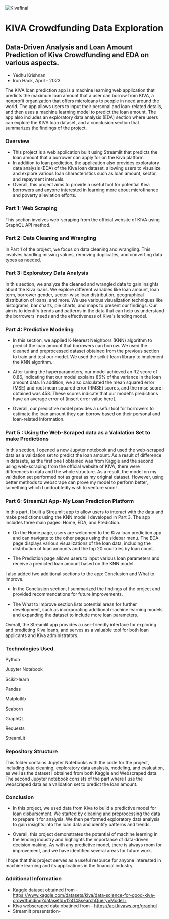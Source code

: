 ![Kivafinal](https://user-images.githubusercontent.com/123810799/233998913-a6c5b985-81b1-4f41-a5e8-ee031023ad2c.png)
# KIVA Crowdfunding Data Exploration
## Data-Driven Analysis and Loan Amount Prediction of Kiva Crowdfunding and EDA on various aspects.
* Yedhu Krishnan
* Iron Hack, April - 2023

The KIVA loan prediction app is a machine learning web application that predicts the maximum loan amount that a user can borrow from KIVA, a nonprofit organization that offers microloans to people in need around the world. The app allows users to input their personal and loan-related details, and then uses a machine learning model to predict the loan amount. The app also includes an exploratory data analysis (EDA) section where users can explore the KIVA loan dataset, and a conclusion section that summarizes the findings of the project.

### Overview
* This project is a web application built using Streamlit that predicts the loan amount that a borrower can apply for on the Kiva platform
* In addition to loan prediction, the application also provides exploratory data analysis (EDA) of the Kiva loan dataset, allowing users to visualize and explore various loan characteristics such as loan amount, sector, and repayment intervals. 
* Overall, this project aims to provide a useful tool for potential Kiva borrowers and anyone interested in learning more about microfinance and poverty alleviation efforts.

### Part 1: Web Scraping
This section involves web-scraping from the official website of KIVA using GraphQL API method.

### Part 2: Data Cleaning and Wrangling
In Part 1 of the project, we focus on data cleaning and wrangling. This involves handling missing values, removing duplicates, and converting data types as needed. 

### Part 3: Exploratory Data Analysis
In this section, we analyze the cleaned and wrangled data to gain insights about the Kiva loans. We explore different variables like loan amount, loan term, borrower gender, sector-wise loan distribution, geographical distribution of loans, and more. We use various visualization techniques like histograms, bar charts, pie charts, and maps to present our findings. Our aim is to identify trends and patterns in the data that can help us understand the borrowers' needs and the effectiveness of Kiva's lending model.

### Part 4: Predictive Modeling
* In this section, we applied K-Nearest Neighbors (KNN) algorithm to predict the loan amount that borrowers can borrow. We used the cleaned and preprocessed dataset obtained from the previous section to train and test our model. We used the scikit-learn library to implement the KNN algorithm.

* After tuning the hyperparameters, our model achieved an R2 score of 0.86, indicating that our model explains 86% of the variance in the loan amount data. In addition, we also calculated the mean squared error (MSE) and root mean squared error (RMSE) scores, and the rmse score i obtained was 453. These scores indicate that our model's predictions have an average error of [insert error value here].

* Overall, our predictive model provides a useful tool for borrowers to estimate the loan amount they can borrow based on their personal and loan-related information.

### Part 5 : Using the Web-Scraped data as a Validation Set to make Predictions
In this section, I opened a new Jupyter notebook and used the web-scraped data as a validation set to predict the loan amount. As a result of difference in datasets, as the first one I obtained was from Kaggle and the second using web-scraping from the official website of KIVA, there were differences in data and the whole structure. As a result, the model on my validation set performed not as great as my original dataset. However, using better methods to webscrape can prove my model to perform better, something which I undoubtedly wish to venture soon!

### Part 6: StreamLit App- My Loan Prediction Platform
In this part, I built a Streamlit app to allow users to interact with the data and make predictions using the KNN model I developed in Part 3. The app includes three main pages: Home, EDA, and Prediction.

* On the Home page, users are welcomed to the Kiva loan prediction app and can navigate to the other pages using the sidebar menu. The EDA page displays various visualizations of the loan data, including the distribution of loan amounts and the top 20 countries by loan count. 

* The Prediction page allows users to input various loan parameters and receive a predicted loan amount based on the KNN model.

I also added two additional sections to the app: Conclusion and What to Improve. 

* In the Conclusion section, I summarized the findings of the project and provided recommendations for future improvements. 

* The What to Improve section lists potential areas for further development, such as incorporating additional machine learning models and expanding the dataset to include more loan parameters.

Overall, the Streamlit app provides a user-friendly interface for exploring and predicting Kiva loans, and serves as a valuable tool for both loan applicants and Kiva administrators.


### Technologies Used

Python

Jupyter Notebook

Scikit-learn

Pandas

Matplotlib

Seaborn

GraphQL

Requests

StreamLit

### Repository Structure
This folder contains Jupyter Notebooks with the code for the project, including data cleaning, exploratory data analysis, modeling, and evaluation, as well as the dataset I obtained from both Kaggle and Webscraped data.
The second Jupyter notebook consists of the part where I use the webscraped data as a validation set to predict the loan amount.

### Conclusion
* In this project, we used data from Kiva to build a predictive model for loan disbursement. We started by cleaning and preprocessing the data to prepare it for analysis. We then performed exploratory data analysis to gain insights into the loan data and identify patterns and trends.

* Overall, this project demonstrates the potential of machine learning in the lending industry and highlights the importance of data-driven decision making. As with any predictive model, there is always room for improvement, and we have identified several areas for future work.

I hope that this project serves as a useful resource for anyone interested in machine learning and its applications in the financial industry.

### Additional Information
* Kaggle dataset obtained from - https://www.kaggle.com/datasets/kiva/data-science-for-good-kiva-crowdfunding?datasetId=12414&searchQuery=Model+
* Kiva webscraped data obatined from - https://api.kivaws.org/graphql
* Streamlit presentation- 
